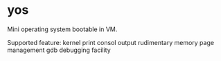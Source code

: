 # yos

Mini operating system bootable in VM.

Supported feature:
kernel print
consol output
rudimentary memory page management
gdb debugging facility
